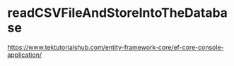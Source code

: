 # readCSVFileAndStoreIntoTheDatabase
https://www.tektutorialshub.com/entity-framework-core/ef-core-console-application/
